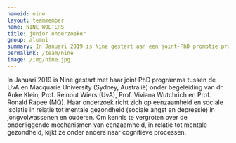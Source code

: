 ```yaml
---
nameid: nine
layout: teammember
name: NINE WOLTERS
title: junior onderzoeker
group: alumni
summary: In Januari 2019 is Nine gestart aan een joint-PhD promotie project over angst en eenzaamheid aan de Universiteit van Amsterdam en Macquarie University (Australië) en wordt dagelijks begeleid door Anke.
permalink: /team/nine
image: /img/nine.jpg
---
```


In Januari 2019 is Nine gestart met haar joint PhD programma tussen de UvA en Macquarie University (Sydney, Australië) onder begeleiding van dr. Anke Klein, Prof. Reinout Wiers (UvA), Prof. Viviana Wutchrich en Prof. Ronald Rapee (MQ). Haar onderzoek richt zich op eenzaamheid en sociale isolatie in relatie tot mentale gezondheid (sociale angst en depressie) in jongvolwassenen en ouderen. Om kennis te vergroten over de onderliggende mechanismen van eenzaamheid, in relatie tot mentale gezondheid, kijkt ze onder andere naar cognitieve processen.
